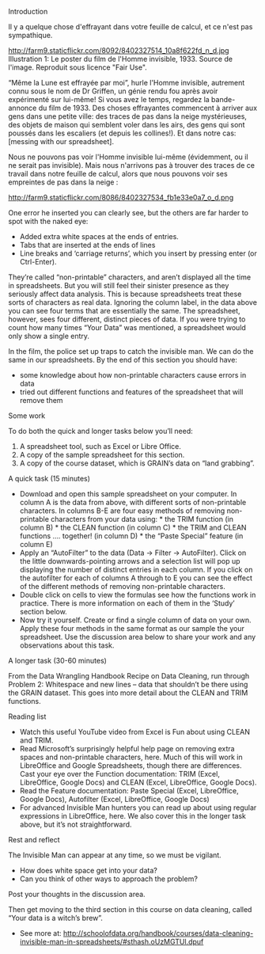 Introduction

Il y a quelque chose d'effrayant dans votre feuille de calcul, et ce n'est pas sympathique.

http://farm9.staticflickr.com/8092/8402327514_10a8f622fd_n_d.jpg
Illustration 1: Le poster du film de l'Homme invisible, 1933. Source de l'image. Reproduit sous licence "Fair Use".

“Même la Lune est effrayée par moi”, hurle l'Homme invisible, autrement connu sous le nom de Dr Griffen, un génie rendu fou après avoir expérimenté sur lui-même! Si vous avez le temps, regardez la bande-annonce du film de 1933. Des choses effrayantes commencent à arriver aux gens dans une petite ville: des traces de pas dans la neige mystérieuses, des objets de maison qui semblent voler dans les airs, des gens qui sont poussés dans les escaliers (et depuis les collines!). Et dans notre cas: [messing with our spreadsheet].

Nous ne pouvons pas voir l'Homme invisible lui-même (évidemment, ou il ne serait pas invisible). Mais nous n'arrivons pas à trouver des traces de ce travail dans notre feuille de calcul, alors que nous pouvons voir ses empreintes de pas dans la neige :

http://farm9.staticflickr.com/8086/8402327534_fb1e33e0a7_o_d.png

One error he inserted you can clearly see, but the others are far harder to spot with the naked eye:

- Added extra white spaces at the ends of entries.
- Tabs that are inserted at the ends of lines
- Line breaks and ‘carriage returns’, which you insert by pressing enter (or Ctrl-Enter).

They’re called “non-printable” characters, and aren’t displayed all the time in spreadsheets. But you will still feel their sinister presence as they seriously affect data analysis. This is because spreadsheets treat these sorts of characters as real data. Ignoring the column label, in the data above you can see four terms that are essentially the same. The spreadsheet, however, sees four different, distinct pieces of data. If you were trying to count how many times “Your Data” was mentioned, a spreadsheet would only show a single entry.

In the film, the police set up traps to catch the invisible man. We can do the same in our spreadsheets. By the end of this section you should have:

- some knowledge about how non-printable characters cause errors in data
- tried out different functions and features of the spreadsheet that will remove them

Some work

To do both the quick and longer tasks below you’ll need:

1. A spreadsheet tool, such as Excel or Libre Office.
2. A copy of the sample spreadsheet for this section.
3. A copy of the course dataset, which is GRAIN’s data on “land grabbing”.

A quick task (15 minutes)

- Download and open this sample spreadsheet on your computer. In column A is the data from above, with different sorts of non-printable characters. In columns B-E are four easy methods of removing non-printable characters from your data using: * the TRIM function (in column B) * the CLEAN function (in column C) * the TRIM and CLEAN functions …. together! (in column D) * the “Paste Special” feature (in column E)
- Apply an “AutoFilter” to the data (Data → Filter → AutoFilter). Click on the little downwards-pointing arrows and a selection list will pop up displaying the number of distinct entries in each column. If you click on the autofilter for each of columns A through to E you can see the effect of the different methods of removing non-printable characters.
- Double click on cells to view the formulas see how the functions work in practice. There is more information on each of them in the ‘Study’ section below.
- Now try it yourself. Create or find a single column of data on your own. Apply these four methods in the same format as our sample the your spreadsheet.
Use the discussion area below to share your work and any observations about this task.

A longer task (30-60 minutes)

From the Data Wrangling Handbook Recipe on Data Cleaning, run through Problem 2: Whitespace and new lines – data that shouldn’t be there using the GRAIN dataset. This goes into more detail about the CLEAN and TRIM functions.

Reading list

- Watch this useful YouTube video from Excel is Fun about using CLEAN and TRIM.
- Read Microsoft’s surprisingly helpful help page on removing extra spaces and non-printable characters, here. Much of this will work in LibreOffice and Google Spreadsheets, though there are differences. Cast your eye over the Function documentation: TRIM (Excel, LibreOffice, Google Docs) and CLEAN (Excel, LibreOffice, Google Docs).
- Read the Feature documentation: Paste Special (Excel, LibreOffice, Google Docs), Autofilter (Excel, LibreOffice, Google Docs)
- For advanced Invisible Man hunters you can read up about using regular expressions in LibreOffice, here. We also cover this in the longer task above, but it’s not straightforward.

Rest and reflect

The Invisible Man can appear at any time, so we must be vigilant.

- How does white space get into your data?
- Can you think of other ways to approach the problem?

Post your thoughts in the discussion area.

Then get moving to the third section in this course on data cleaning, called “Your data is a witch’s brew”.

- See more at: http://schoolofdata.org/handbook/courses/data-cleaning-invisible-man-in-spreadsheets/#sthash.oUzMGTUl.dpuf
